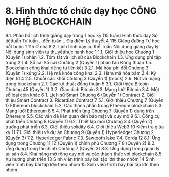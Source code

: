 # 8. Hình thức tổ chức dạy học CÔNG NGHỆ BLOCKCHAIN
8.1. Phân bổ lịch trình giảng dạy trong 1 học kỳ (15 tuần) Hình thức dạy Số tiếttuần Từ tuần ...đến tuần... Địa điểm Lý thuyết 4 115 Giảng đường Tự học bắt buộc 1 115 Ở nhà 8.2. Lịch trình dạy cụ thể Tuần Nội dung giảng dạy lý Nội dung sinh viên tự thuyếtthực hành học 1 1.1. Giới thiệu học Chương 1 (Quyển 1) phần 1.2. Tóm tắt và lịch sử của Blockchain 1.3. Ứng dụng phi tập trung 2 1.4. Sổ cái Số cái Chương 2 (Quyển 1) phân tán Đồng thuận 1.5. Blockchain công khai riêng tư liên kết 3 2.1. Mã hóa phi đối Chương 3 (Quyển 1) xứng 2.2. Hệ mã khóa công khai 2.3. Hàm mã hóa băm 2.4. Ký điện tử 4 2.5. Chuỗi các khối Chương 3 (Quyển 1) (block) 2.6. Nút và mạng trong blockchain 2.7. Các kỹ thuật đồng thuận 5 3.1. Giới thiệu Bitcoin Chương 45 (Quyển 1) 3.2. Giao dịch Bitcoin 3.3. Mạng lưới Bitcoin 3.4. Một số loại coin khác 6 1. Lịch sử Smart Chương 6 (Quyển 1) Contract 2. Giới thiệu Smart Contract 3. Ricardian Contract 7 5.1. Giới thiệu Chương 7 (Quyển 1) Ethereum blockchain 5.2. Các thành phần trong Ethereum blockchain 5.3. Mạng lưới Ethereum 8 5.4. Phát triển ứng Chương 7 (Quyển 1) dụng trên Ethereum 5.5. Các vấn đề liên quan đến bảo mật và quy mô 9 6.1. Công cụ phát triển Chương 8 (Quyển 1) 6.2. Thiết lập môi Chương 3 4 (Quyển 2) trường phát triển 6.3. Giới thiệu solidity 6.4. Giới thiệu Web3 10 Kiểm tra giữa kỳ 11 7.1. Giới thiệu về dự án Chương 9 (Quyển 1) Hyperledger Chương 2 (Quyển 3) 7.2. Hyperledger Fabric 7.3. Sawtooth lake 7.4. Corda 12 8.1. Ứng dụng trong Chương 11 12 (Quyển 1) chính phủ Chương 7 8 (Quyển 2) 8.2. Ứng dụng trong tài chính Chương 7 (Quyển 3) 8.3. Ứng dụng trong quản lý tài sản 8.4. Khả năng mở rộng quy mô và các thách thức với blockchain 8.5. Xu hướng phát triển 13 Sinh viên trình bày bài tập lớn theo nhóm 14 Sinh viên trình bày bài tập lớn theo nhóm 15 Sinh viên trình bày bài tập lớn theo nhóm
